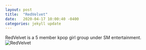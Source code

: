 ```yaml
---
layout: post
title:  "RedVelvet"
date:   2020-04-17 10:00:40 -0400
categories: jekyll update
---
```

RedVelvet is a 5 member kpop girl group under SM entertainment.
![RedVelvet]({{site.baseurl}}/images/redvelvet.jpeg)
